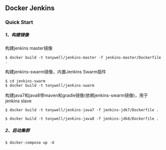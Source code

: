 ## Docker Jenkins

### Quick Start

##### 1、构建镜像

构建jenkins master镜像

```
$ docker build -t tonywell/jenkins-master -f jenkins-master/Dockerfile .
```

构建jenkins-swarm镜像，内置Jenkins Swarm插件

```
$ cd jenkins-swarm
$ docker build -t tonywell/jenkins-swarm
```

构建java7和java8带maven和gradle镜像(依赖jenkins-swarm镜像)，用于jenkins slave

```
$ docker build -t tonywell/jenkins-java7 -f jenkins-jdk7/Dockerfile .
```

```
$ docker build -t tonywell/jenkins-java8 -f jenkins-jdk8/Dockerfile .
```

##### 2、启动集群

```
$ docker-compose up -d
```

